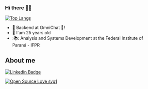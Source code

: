 ### Hi there 👋🚀

[![Top Langs](https://github-readme-stats.vercel.app/api/top-langs/?username=efigenioluiz&layout=compact&theme=dracula)](https://github.com/efigenioluiz/github-readme-stats) 


- 🚀    Backend at OmniChat 💛!
- 🌱	I'am 25 years old
- :📚:	Analysis and Systems Development at the Federal Institute of Paraná - IFPR

## About me

[![Linkedin Badge](https://img.shields.io/badge/LinkedIn-0077B5?style=for-the-badge&logo=linkedin&logoColor=white)](https://www.linkedin.com/in/efigenioluiztads/)

[![Open Source Love svg1](https://badges.frapsoft.com/os/v1/open-source.svg?v=103)](https://github.com/ellerbrock/open-source-badges/)
